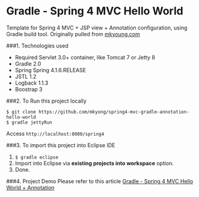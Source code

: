 Gradle - Spring 4 MVC Hello World
===============================
Template for Spring 4 MVC + JSP view + Annotation configuration, using Gradle build tool. Originally pulled from [mkyoung.com](http://www.mkyong.com/spring-mvc/gradle-spring-4-mvc-hello-world-example-annotation/)

###1. Technologies used
* Required Servlet 3.0+ container, like Tomcat 7 or Jetty 8
* Gradle 2.0
* Spring Spring 4.1.6.RELEASE
* JSTL 1.2
* Logback 1.1.3
* Boostrap 3

###2. To Run this project locally
```shell
$ git clone https://github.com/mkyong/spring4-mvc-gradle-annotation-hello-world
$ gradle jettyRun
```
Access ```http://localhost:8080/spring4```

###3. To import this project into Eclipse IDE
1. ```$ gradle eclipse```
2. Import into Eclipse via **existing projects into workspace** option.
3. Done.

###4. Project Demo
Please refer to this article [Gradle - Spring 4 MVC Hello World + Annotation ](http://www.mkyong.com/spring-mvc/gradle-spring-4-mvc-hello-world-example-annotation/)

